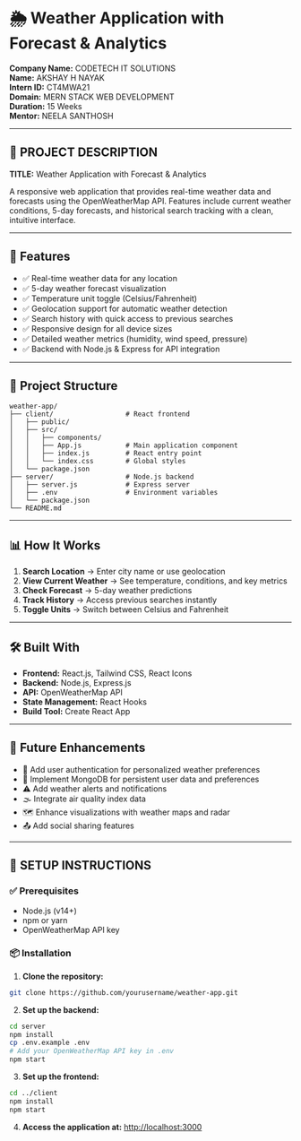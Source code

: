 # 🌦️ Weather Application with Forecast & Analytics

**Company Name:** CODETECH IT SOLUTIONS  
**Name:** AKSHAY H NAYAK  
**Intern ID:** CT4MWA21  
**Domain:** MERN STACK WEB DEVELOPMENT  
**Duration:** 15 Weeks  
**Mentor:** NEELA SANTHOSH  

---

## 📘 PROJECT DESCRIPTION
**TITLE:** Weather Application with Forecast & Analytics  

A responsive web application that provides real-time weather data and forecasts using the OpenWeatherMap API. Features include current weather conditions, 5-day forecasts, and historical search tracking with a clean, intuitive interface.

---

## 🚀 Features

- ✅ Real-time weather data for any location  
- ✅ 5-day weather forecast visualization  
- ✅ Temperature unit toggle (Celsius/Fahrenheit)  
- ✅ Geolocation support for automatic weather detection  
- ✅ Search history with quick access to previous searches  
- ✅ Responsive design for all device sizes  
- ✅ Detailed weather metrics (humidity, wind speed, pressure)  
- ✅ Backend with Node.js & Express for API integration  

---

## 📂 Project Structure

```
weather-app/
├── client/                  # React frontend
│   ├── public/
│   ├── src/
│   │   ├── components/
│   │   ├── App.js           # Main application component
│   │   ├── index.js         # React entry point
│   │   └── index.css        # Global styles
│   └── package.json
├── server/                  # Node.js backend
│   ├── server.js            # Express server
│   ├── .env                 # Environment variables
│   └── package.json
└── README.md
```

---

## 📊 How It Works

1. **Search Location** → Enter city name or use geolocation  
2. **View Current Weather** → See temperature, conditions, and key metrics  
3. **Check Forecast** → 5-day weather predictions  
4. **Track History** → Access previous searches instantly  
5. **Toggle Units** → Switch between Celsius and Fahrenheit  

---

## 🛠 Built With

- **Frontend:** React.js, Tailwind CSS, React Icons  
- **Backend:** Node.js, Express.js  
- **API:** OpenWeatherMap API  
- **State Management:** React Hooks  
- **Build Tool:** Create React App  

---

## 🎯 Future Enhancements

- 🔐 Add user authentication for personalized weather preferences  
- 💾 Implement MongoDB for persistent user data and preferences  
- ⚠️ Add weather alerts and notifications  
- 🌫️ Integrate air quality index data  
- 🗺️ Enhance visualizations with weather maps and radar  
- 📤 Add social sharing features  

---

## 🧩 SETUP INSTRUCTIONS

### ✅ Prerequisites

- Node.js (v14+)
- npm or yarn
- OpenWeatherMap API key

### 📦 Installation

1. **Clone the repository:**
```bash
git clone https://github.com/yourusername/weather-app.git
```

2. **Set up the backend:**
```bash
cd server
npm install
cp .env.example .env
# Add your OpenWeatherMap API key in .env
npm start
```

3. **Set up the frontend:**
```bash
cd ../client
npm install
npm start
```

4. **Access the application at:** [http://localhost:3000](http://localhost:3000)
